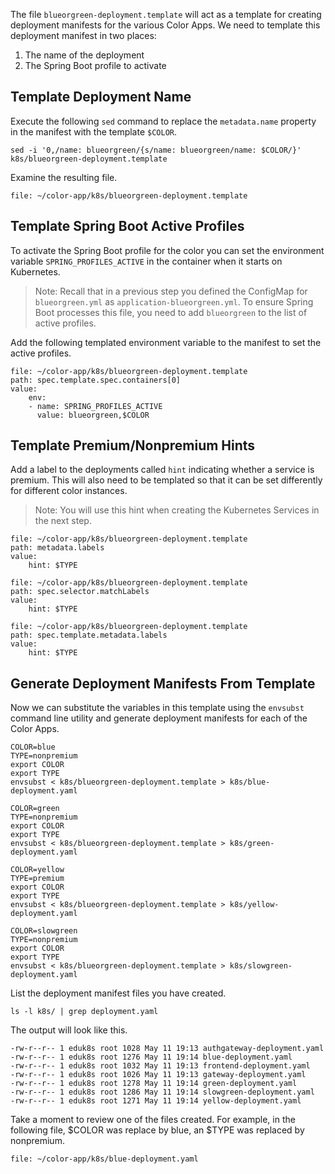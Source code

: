The file `blueorgreen-deployment.template` will act as a template for creating deployment manifests for the various Color Apps.
We need to template this deployment manifest in two places:

1. The name of the deployment
2. The Spring Boot profile to activate

## Template Deployment Name
Execute the following `sed` command to replace the `metadata.name` property in the manifest with the template `$COLOR`.

```execute-1
sed -i '0,/name: blueorgreen/{s/name: blueorgreen/name: $COLOR/}' k8s/blueorgreen-deployment.template
```

Examine the resulting file.
```editor:open-file
file: ~/color-app/k8s/blueorgreen-deployment.template
```

## Template Spring Boot Active Profiles
To activate the Spring Boot profile for the color you can set the environment variable `SPRING_PROFILES_ACTIVE` in the container when it starts on Kubernetes.
> Note: Recall that in a previous step you defined the ConfigMap for `blueorgreen.yml` as `application-blueorgreen.yml`.
> To ensure Spring Boot processes this file, you need to add `blueorgreen` to the list of active profiles.

Add the following templated environment variable to the manifest to set the active profiles.
```editor:insert-value-into-yaml
file: ~/color-app/k8s/blueorgreen-deployment.template
path: spec.template.spec.containers[0]
value:
    env:
    - name: SPRING_PROFILES_ACTIVE
      value: blueorgreen,$COLOR
```

## Template Premium/Nonpremium Hints
Add a label to the deployments called `hint` indicating whether a service is premium.
This will also need to be templated so that it can be set differently for different color instances.
> Note: You will use this hint when creating the Kubernetes Services in the next step.
> 
```editor:insert-value-into-yaml
file: ~/color-app/k8s/blueorgreen-deployment.template
path: metadata.labels
value:
    hint: $TYPE
```

```editor:insert-value-into-yaml
file: ~/color-app/k8s/blueorgreen-deployment.template
path: spec.selector.matchLabels
value:
    hint: $TYPE
```

```editor:insert-value-into-yaml
file: ~/color-app/k8s/blueorgreen-deployment.template
path: spec.template.metadata.labels
value:
    hint: $TYPE
```

## Generate Deployment Manifests From Template
Now we can substitute the variables in this template using the `envsubst` command line
utility and generate deployment manifests for each of the Color Apps.

```execute-1
COLOR=blue
TYPE=nonpremium
export COLOR
export TYPE
envsubst < k8s/blueorgreen-deployment.template > k8s/blue-deployment.yaml

COLOR=green
TYPE=nonpremium
export COLOR
export TYPE
envsubst < k8s/blueorgreen-deployment.template > k8s/green-deployment.yaml

COLOR=yellow
TYPE=premium
export COLOR
export TYPE
envsubst < k8s/blueorgreen-deployment.template > k8s/yellow-deployment.yaml

COLOR=slowgreen
TYPE=nonpremium
export COLOR
export TYPE
envsubst < k8s/blueorgreen-deployment.template > k8s/slowgreen-deployment.yaml
```

List the deployment manifest files you have created.
```execute-1
ls -l k8s/ | grep deployment.yaml
```

The output will look like this.
```
-rw-r--r-- 1 eduk8s root 1028 May 11 19:13 authgateway-deployment.yaml
-rw-r--r-- 1 eduk8s root 1276 May 11 19:14 blue-deployment.yaml
-rw-r--r-- 1 eduk8s root 1032 May 11 19:13 frontend-deployment.yaml
-rw-r--r-- 1 eduk8s root 1026 May 11 19:13 gateway-deployment.yaml
-rw-r--r-- 1 eduk8s root 1278 May 11 19:14 green-deployment.yaml
-rw-r--r-- 1 eduk8s root 1286 May 11 19:14 slowgreen-deployment.yaml
-rw-r--r-- 1 eduk8s root 1271 May 11 19:14 yellow-deployment.yaml
```

Take a moment to review one of the files created.
For example, in the following file, $COLOR was replace by blue, an $TYPE was replaced by nonpremium.
```editor:open-file
file: ~/color-app/k8s/blue-deployment.yaml
```
